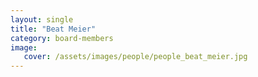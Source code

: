 ```yaml
---
layout: single
title: "Beat Meier"
category: board-members
image:
   cover: /assets/images/people/people_beat_meier.jpg
---
```


